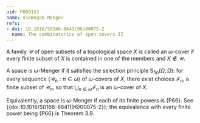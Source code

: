 ```yaml
---
uid: P000153
name: $\omega$-Menger
refs:
- doi: 10.1016/S0166-8641(96)00075-2
  name: The combinatorics of open covers II
---
```

A family $\mathcal U$ of open subsets of a topological space $X$ is called an $\omega$-cover if every finite subset of $X$ is contained in one of the members and $X \not\in \mathcal U$.

A space is $\omega$-Menger if it satisfies the selection principle $\mathsf S_{\mathrm{fin}}(\Omega,\Omega)$: for every sequence $\langle \mathscr U_n : n \in \omega \rangle$ of $\omega$-covers of $X$, there exist choices $\mathcal F_n$, a finite subset of $\mathscr U_n$, so that $\bigcup_{n\in\omega} \mathcal F_n$ is an $\omega$-cover of $X$.

Equivalently, a space is $\omega$-Menger if each of its finite powers is {P66}. See {{doi:10.1016/S0166-8641(96)00075-2}}; the equivalence with every finite power being {P66} is Theorem 3.9.
